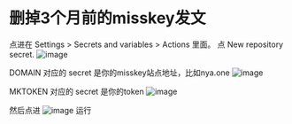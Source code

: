 # 删掉3个月前的misskey发文


点进在 Settings > Secrets and variables > Actions 里面。 点 New repository secret.
![image](https://github.com/dbdowjfb/misskey-purger/assets/111195758/e0b51062-e80e-4a62-a20d-fb4dd94919f6)

DOMAIN 对应的 secret 是你的misskey站点地址，比如nya.one
![image](https://github.com/dbdowjfb/misskey-purger/assets/111195758/045957ba-e410-4a35-8c72-8ae83034ed00)

MKTOKEN 对应的 secret 是你的token
![image](https://github.com/dbdowjfb/misskey-purger/assets/111195758/cf86f2be-9e18-4c52-8a03-8bfd47acff61)

然后点进 
![image](https://github.com/dbdowjfb/misskey-purger/assets/111195758/7f01b0c9-0cba-4c53-a12b-2415ccdf5ec8)
运行




